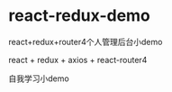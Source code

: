 # react-redux-demo
react+redux+router4个人管理后台小demo

react + redux + axios + react-router4   

自我学习小demo
